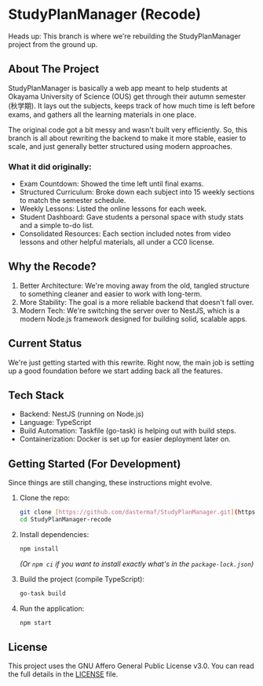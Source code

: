 # StudyPlanManager (Recode)

Heads up: This branch is where we're rebuilding the StudyPlanManager project from the ground up.

## About The Project

StudyPlanManager is basically a web app meant to help students at Okayama University of Science (OUS) get through their autumn semester (秋学期). It lays out the subjects, keeps track of how much time is left before exams, and gathers all the learning materials in one place.

The original code got a bit messy and wasn't built very efficiently. So, this branch is all about rewriting the backend to make it more stable, easier to scale, and just generally better structured using modern approaches.

### What it did originally:

* Exam Countdown: Showed the time left until final exams.
* Structured Curriculum: Broke down each subject into 15 weekly sections to match the semester schedule.
* Weekly Lessons: Listed the online lessons for each week.
* Student Dashboard: Gave students a personal space with study stats and a simple to-do list.
* Consolidated Resources: Each section included notes from video lessons and other helpful materials, all under a CC0 license.

## Why the Recode?

1.  Better Architecture: We're moving away from the old, tangled structure to something cleaner and easier to work with long-term.
2.  More Stability: The goal is a more reliable backend that doesn't fall over.
3.  Modern Tech: We're switching the server over to NestJS, which is a modern Node.js framework designed for building solid, scalable apps.

## Current Status

We're just getting started with this rewrite. Right now, the main job is setting up a good foundation before we start adding back all the features.

## Tech Stack

* Backend: NestJS (running on Node.js)
* Language: TypeScript
* Build Automation: Taskfile (go-task) is helping out with build steps.
* Containerization: Docker is set up for easier deployment later on.

## Getting Started (For Development)

Since things are still changing, these instructions might evolve.

1.  Clone the repo:
    ```bash
    git clone [https://github.com/dastermaf/StudyPlanManager.git](https://github.com/dastermaf/StudyPlanManager.git)
    cd StudyPlanManager-recode
    ```
2.  Install dependencies:
    ```bash
    npm install
    ```
    *(Or `npm ci` if you want to install exactly what's in the `package-lock.json`)*

3.  Build the project (compile TypeScript):
    ```bash
    go-task build
    ```

4.  Run the application:
    ```bash
    npm start
    ```

## License

This project uses the GNU Affero General Public License v3.0. You can read the full details in the [LICENSE](LICENSE) file.
